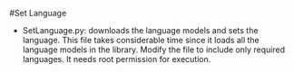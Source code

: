 #Set Language
* SetLanguage.py: downloads the language models and sets the language. This file takes considerable time since it loads all the language models in the library. Modify the file to include only required languages. It needs root permission for execution.
